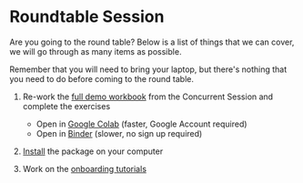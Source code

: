 # Roundtable Session

Are you going to the round table? Below is a list of things that we can cover, we will go through as many items as possible.

Remember that you will need to bring your laptop, but there's nothing that you need to do before coming to the round table.

  1. Re-work the [full demo workbook](https://github.com/casact/chainladder-python/blob/master/docs/tutorials/demo-blank.ipynb) from the Concurrent Session and complete the exercises

      - Open in [Google Colab](https://githubtocolab.com/casact/chainladder-python/blob/master/docs/tutorials/demo-blank.ipynb) (faster, Google Account required)
      - Open in [Binder](https://mybinder.org/v2/gh/casact/chainladder-python/master?urlpath=tree/docs/tutorials/demo-blank.ipynb) (slower, no sign up required)

  2. [Install](https://chainladder-python.readthedocs.io/en/latest/library/install.html) the package on your computer
  3. Work on the [onboarding tutorials](https://chainladder-python.readthedocs.io/en/latest/tutorials/tutorials_intro.html)

